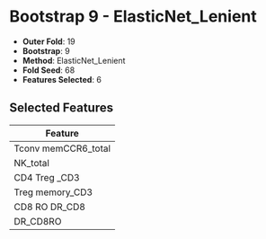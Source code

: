 # Bootstrap 9 - ElasticNet_Lenient

- **Outer Fold**: 19
- **Bootstrap**: 9
- **Method**: ElasticNet_Lenient
- **Fold Seed**: 68
- **Features Selected**: 6

## Selected Features

| Feature |
|---------|
| Tconv memCCR6_total |
| NK_total |
| CD4 Treg _CD3 |
| Treg memory_CD3 |
| CD8 RO DR_CD8 |
| DR_CD8RO |
